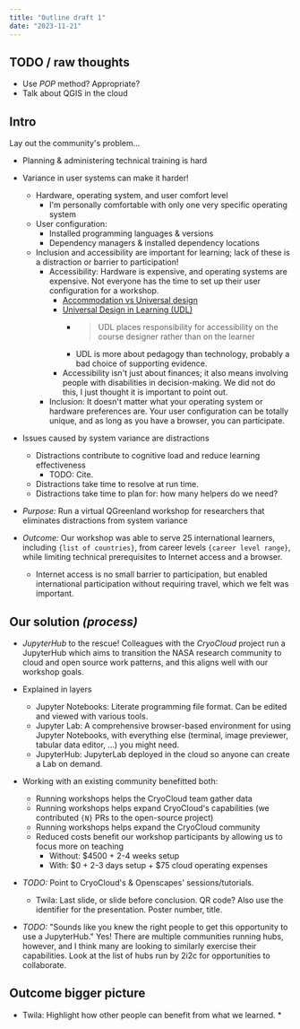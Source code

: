 ```yaml
---
title: "Outline draft 1"
date: "2023-11-21"
---
```


## TODO / raw thoughts

* Use _POP_ method? Appropriate?
* Talk about QGIS in the cloud


## Intro

Lay out the community's problem...

* Planning & administering technical training is hard

* Variance in user systems can make it harder!
    * Hardware, operating system, and user comfort level
        * I'm personally comfortable with only one very specific operating system
    * User configuration: 
        * Installed programming languages & versions
        * Dependency managers & installed dependency locations
    * Inclusion and accessibility are important for learning; lack of these is a
      distraction or barrier to participation!
        * Accessibility: Hardware is expensive, and operating systems are expensive.
          Not everyone has the time to set up their user configuration for a workshop.
            * [Accommodation vs Universal design](https://carpentries.github.io/instructor-training/09-eia.html#from-accommodation-to-universal-design)
            * [Universal Design in Learning (UDL)](https://carpentries.github.io/instructor-training/09-eia.html#universal-design-in-learning-udl)
                * > UDL places responsibility for accessibility on the course designer
                  > rather than on the learner
                * UDL is more about pedagogy than technology, probably a bad choice of
                  supporting evidence.
            * Accessibility isn't just about finances; it also means involving people
              with disabilities in decision-making. We did not do this, I just thought
              it is important to point out.
        * Inclusion: It doesn't matter what your operating system or hardware
          preferences are. Your user configuration can be totally unique, and as long as
          you have a browser, you can participate.

* Issues caused by system variance are distractions
    * Distractions contribute to cognitive load and reduce learning effectiveness
        * TODO: Cite.
    * Distractions take time to resolve at run time.
    * Distractions take time to plan for: how many helpers do we need?

* *Purpose:* Run a virtual QGreenland workshop for researchers that eliminates
  distractions from system variance

* *Outcome:* Our workshop was able to serve 25 international learners, including
  `{list of countries}`, from career levels `{career level range}`, while limiting
  technical prerequisites to Internet access and a browser.
    * Internet access is no small barrier to participation, but enabled international
      participation without requiring travel, which we felt was important.


## Our solution *(process)*

* *JupyterHub* to the rescue! Colleagues with the _CryoCloud_ project run a JupyterHub
  which aims to transition the NASA research community to cloud and open source work
  patterns, and this aligns well with our workshop goals.

* Explained in layers
    * Jupyter Notebooks: Literate programming file format. Can be edited and viewed with
      various tools.
    * Jupyter Lab: A comprehensive browser-based environment for using Jupyter
      Notebooks, with everything else (terminal, image previewer, tabular data editor,
      ...) you might need.
    * JupyterHub: JupyterLab deployed in the cloud so anyone can create a Lab on demand.

* Working with an existing community benefitted both:
    * Running workshops helps the CryoCloud team gather data
    * Running workshops helps expand CryoCloud's capabilities (we contributed `{N}` PRs
      to the open-source project)
    * Running workshops helps expand the CryoCloud community
    * Reduced costs benefit our workshop participants by allowing us to focus more on
      teaching
        * Without: $4500 + 2-4 weeks setup
        * With: $0 + 2-3 days setup + $75 cloud operating expenses

* _TODO:_ Point to CryoCloud's & Openscapes' sessions/tutorials.
    * Twila: Last slide, or slide before conclusion. QR code? Also use the identifier
      for the presentation. Poster number, title.
* _TODO:_ "Sounds like you knew the right people to get this opportunity to use a
  JupyterHub." Yes! There are multiple communities running hubs, however, and I think
  many are looking to similarly exercise their capabilities. Look at the list of hubs
  run by 2i2c for opportunities to collaborate.


## Outcome bigger picture

* Twila: Highlight how other people can benefit from what we learned.
    * 
